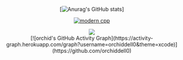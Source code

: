 <div id="title" align=center>

  
  [![Anurag's GitHub stats](https://github-readme-stats.vercel.app/api?username=orchiddell0&show_icons=true&theme=tokyonight)]


[![modern cpp](https://img.shields.io/badge/code-Modern%20C++-blue)](https://learn.microsoft.com/zh-cn/cpp/cpp/welcome-back-to-cpp-modern-cpp) 

<div align="center">
	<img src="https://activity-graph.herokuapp.com/graph?username=orchiddell0&theme=xcode" />
</div>
[![orchid's GitHub Activity Graph](https://activity-graph.herokuapp.com/graph?username=orchiddell0&theme=xcode)](https://github.com/orchiddell0)









